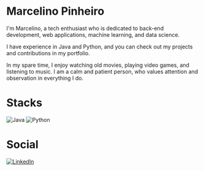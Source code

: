 
# Marcelino Pinheiro
    
I'm Marcelino, a tech enthusiast who is dedicated to back-end development, web applications, machine learning, and data science. 
    
I have experience in Java and Python, and you can check out my projects and contributions in my portfolio. 
    
In my spare time, I enjoy watching old movies, playing video games, and listening to music. I am a calm and patient person, who values attention and observation in everything I do.

# Stacks

![Java](https://img.shields.io/badge/java-%23ED8B00.svg?style=for-the-badge&logo=openjdk&logoColor=white)
![Python](https://img.shields.io/badge/python-3670A0?style=for-the-badge&logo=python&logoColor=ffdd54)

# Social
	
[![LinkedIn](https://img.shields.io/badge/LinkedIn-0077B5?style=for-the-badge&logo=linkedin&logoColor=white)](https://www.linkedin.com/in/marcelinopinheiro/)
